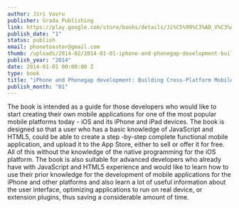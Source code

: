 ```yaml
---
author: Jiri Vavru
publisher: Grada Publishing
link: https://play.google.com/store/books/details/Ji%C5%99%C3%AD_V%C3%A1vr%C5%AF_iPhone_and_Phonegap_development?id=4cWBAgAAQBAJ&hl=cs
publish_date: "1"
status: publish
email: phonetoaster@gmail.com
thumb: /uploads/2014-02/2014-01-01-iphone-and-phonegap-development-building-cross-platform-mobile-apps.jpeg
publish_year: "2014"
date: 2014-01-01 00:00:00 Z
type: book
title: "iPhone and Phonegap development: Building Cross-Platform Mobile Apps"
publish_month: "01"
---
```


The book is intended as a guide for those developers who would like to start creating their own mobile applications for one of the most popular mobile platforms today - iOS and its iPhone and iPad devices. The book is designed so that a user who has a basic knowledge of JavaScript and HTML5, could be able to create a step -by-step complete functional mobile application, and upload it to the App Store, either to sell or offer it for free. All of this without the knowledge of the native programming for the iOS platform.
The book is also suitable for advanced developers who already have with JavaScript and HTML5 experience and would like to learn how to use their prior knowledge for the development of mobile applications for the iPhone and other platforms and also learn a lot of useful information about the user interface, optimizing applications to run on real device, or extension plugins, thus saving a considerable amount of time.
